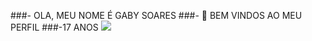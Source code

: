 ###- OLA, MEU NOME É GABY SOARES
###- 👀 BEM VINDOS AO MEU PERFIL
###-17 ANOS 
![](https://tenor.com/pt-BR/view/wink-black-gif-19260179)
